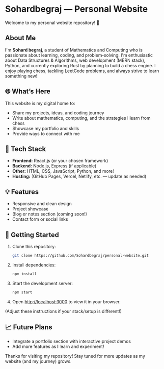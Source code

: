 # Sohardbegraj — Personal Website

Welcome to my personal website repository! 🚀

## About Me

I'm **Sohard begraj**, a student of Mathematics and Computing who is passionate about learning, coding, and problem-solving. I'm enthusiastic about Data Structures & Algorithms, web development (MERN stack), Python, and currently exploring Rust by planning to build a chess engine. I enjoy playing chess, tackling LeetCode problems, and always strive to learn something new!

## 🌐 What’s Here

This website is my digital home to:
- Share my projects, ideas, and coding journey
- Write about mathematics, computing, and the strategies I learn from chess
- Showcase my portfolio and skills
- Provide ways to connect with me

## 🚧 Tech Stack

- **Frontend:** React.js (or your chosen framework)
- **Backend:** Node.js, Express (if applicable)
- **Other:** HTML, CSS, JavaScript, Python, and more!
- **Hosting:** (GitHub Pages, Vercel, Netlify, etc. — update as needed)

## 💡 Features

- Responsive and clean design
- Project showcase
- Blog or notes section (coming soon!)
- Contact form or social links

## 🚀 Getting Started

1. Clone this repository:
   ```bash
   git clone https://github.com/Sohardbegraj/personal-website.git
   ```
2. Install dependencies:
   ```bash
   npm install
   ```
3. Start the development server:
   ```bash
   npm start
   ```
4. Open [http://localhost:3000](http://localhost:3000) to view it in your browser.

(Adjust these instructions if your stack/setup is different!)

## 📈 Future Plans


- Integrate a portfolio section with interactive project demos
- Add more features as I learn and experiment!


Thanks for visiting my repository! Stay tuned for more updates as my website (and my journey) grows.
